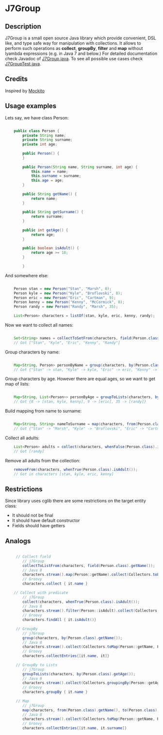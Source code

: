 # J7Group
## Description
J7Group is a small open source Java library which provide convenient, DSL like, and type safe way for manipulation with collections.
It allows to perform such operations as **collect**, **groupBy**, **filter** and **map** without lyambda expressions (e.g. in Java 7 and below.)
For detailed documentation check Javadoc of [J7Group.java](https://github.com/vendigo/j7group/blob/master/src/main/java/com/github/vendigo/j7group/J7Group.java). 
To see all possible use cases check [J7GroupTest.java](https://github.com/vendigo/j7group/blob/master/src/test/java/com/github/vendigo/j7group/J7GroupTest.java).


## Credits
Inspired by [Mockito](http://mockito.org/) 
 
## Usage examples
Lets say, we have class Person:

```java

    public class Person {
        private String name;
        private String surname;
        private int age;
    
        public Person() {
        }
    
        public Person(String name, String surname, int age) {
            this.name = name;
            this.surname = surname;
            this.age = age;
        }
    
        public String getName() {
            return name;
        }
    
        public String getSurname() {
            return surname;
        }
    
        public int getAge() {
            return age;
        }
        
        public boolean isAdult() {
            return age >= 18;
        }
        
        }
```

And somewhere else:

```java

    Person stan = new Person("Stan", "Marsh", 8);
    Person kyle = new Person("Kyle", "Broflovski", 8);
    Person eric = new Person("Eric", "Cartman", 9);
    Person kenny = new Person("Kenny", "McCormick", 8);
    Person randy = new Person("Randy", "Marsh", 35);
    
    List<Person> characters = listOf(stan, kyle, eric, kenny, randy);
```
 
Now we want to collect all names:
 
```java

    Set<String> names = collectToSetFrom(characters, field(Person.class).getName());
    // Got ["Stan", "Kyle", "Eric", "Kenny", "Randy"]
```

Group characters by name:

```java

    Map<String, Person> personByName = group(characters, by(Person.class).getName());
    // Got {"Stan" -> stan, "Kyle" -> kyle, "Eric" -> eric, "Kenny" -> kenny, "Randy" -> randy}
```

Group characters by age. However there are equal ages, so we want to get map of lists:

```java

    Map<String, List<Person>> personByAge = groupToLists(characters, by(Person.class).getAge());
    // Got {8 -> [stan, kyle, kenny], 9 -> [eric], 35 -> [randy]}
```

Build mapping from name to surname:

```java

    Map<String, String> nameToSurname = map(characters, from(Person.class).getName(), to(Person.class).getSurname());
    // Got {"Stan" -> "Marsh", "Kyle" -> "Broflovski", "Eric" -> "Cartman", "Kenny" -> "McCormick", "Randy" -> "Marsh"}
```

Collect all adults:

```java
    List<Person> adults = collect(characters, whenFalse(Person.class).isAdult());
    // Got [randy]
```

Remove all adults from the collection:

```java
    removeFrom(characters, whenTrue(Person.class).isAdult());
    // Got in characters [stan, kyle, eric, kenny]
```

## Restrictions

Since library uses cglib there are some restrictions on the target entity class:
* It should not be final
* It should have default constructor
* Fields should have getters

## Analogs

```java
    
     // Collect field
        // j7Group
        collectToListFrom(characters, field(Person.class).getName());     
        // Java 8   
        characters.stream().map(Person::getName).collect(Collectors.toList());
        // Groovy
        characters.collect { it.name }
        
    // Collect with predicate
        // j7Group
        collect(characters, whenTrue(Person.class).isAdult());
        // Java 8
        characters.stream().filter(Person::isAdult).collect(Collectors.toList());
        // Groovy
        characters.findAll { it.isAdult()}
        
     // GroupBy
        // j7Group
        group(characters, by(Person.class).getName());
        // Java 8
        characters.stream().collect(Collectors.toMap(Person::getName, Function.<Person>identity()));
        // Groovy
        characters.collectEntries{[it.name, it]}
     
     // GroupBy to Lists   
        // j7Group
        groupToLists(characters, by(Person.class).getAge());       
        // Java 8
        characters.stream().collect(Collectors.groupingBy(Person::getAge));
        // Groovy
        characters.groupBy { it.name }
        
     // Map
        // j7Group     
        map(characters, from(Person.class).getName(), to(Person.class).getSurname());
        // Java 8
        characters.stream().collect(Collectors.toMap(Person::getName, Person::getSurname));
        // Groovy
        characters.collectEntries{[it.name, it.surname]}
        
```